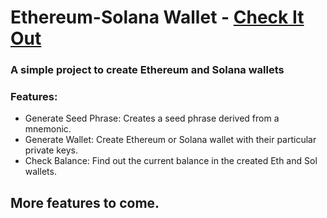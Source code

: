 <h1>Ethereum-Solana Wallet - <a href="https://web3-wallet-swart.vercel.app/">Check It Out</a> </h1>

<h3>A simple project to create Ethereum and Solana wallets</h3>

<h3>Features:</h3>
<ul>
  <li>Generate Seed Phrase: Creates a seed phrase derived from a mnemonic.</li>
  <li>Generate Wallet: Create Ethereum or Solana wallet with their particular private keys.</li>
  <li>Check Balance: Find out the current balance in the created Eth and Sol wallets.</li>
</ul>

<h2>More features to come.</h2>
